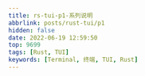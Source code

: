 ```yaml
---
title: rs-tui-p1-系列说明
abbrlink: posts/rust-tui/p1
hidden: false
date: 2022-06-19 12:59:50
top: 9699
tags: [Rust, TUI]
keywords: [Terminal, 终端, TUI, Rust]
---
```

